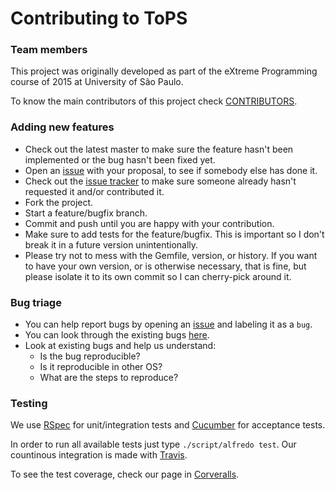 # Contributing to ToPS

### Team members

This project was originally developed as part of the eXtreme Programming course of 2015 at University of São Paulo.

To know the main contributors of this project check [CONTRIBUTORS](https://github.com/acessoajustica/acessoajustica/blob/master/CONTRIBUTORS).

### Adding new features

* Check out the latest master to make sure the feature hasn't been implemented or the bug hasn't been fixed yet.
* Open an [issue](https://github.com/acessoajustica/acessoajustica/issues) with your proposal, to see if somebody else has done it.
* Check out the [issue tracker](https://github.com/acessoajustica/acessoajustica/issues) to make sure someone already hasn't requested it and/or contributed it.
* Fork the project.
* Start a feature/bugfix branch.
* Commit and push until you are happy with your contribution.
* Make sure to add tests for the feature/bugfix. This is important so I don't break it in a future version unintentionally.
* Please try not to mess with the Gemfile, version, or history. If you want to have your own version, or is otherwise necessary, that is fine, but please isolate it to its own commit so I can cherry-pick around it.

### Bug triage

* You can help report bugs by opening an [issue](https://github.com/acessoajustica/acessoajustica/issues) and labeling it as a `bug`.
* You can look through the existing bugs [here](https://github.com/acessoajustica/acessoajustica/issues?q=is%3Aopen+is%3Aissue+label%3Abug).
* Look at existing bugs and help us understand:
  * Is the bug reproducible? 
  * Is it reproducible in other OS? 
  * What are the steps to reproduce? 

### Testing

We use [RSpec](http://rspec.info/) for unit/integration tests and [Cucumber](https://cucumber.io/) for acceptance tests. 

In order to run all available tests just type `./script/alfredo test`. Our countinous integration is made with [Travis](https://travis-ci.org/acessoajustica/acessoajustica). 

To see the test coverage, check our page in [Corveralls](https://coveralls.io/r/acessoajustica/acessoajustica).
